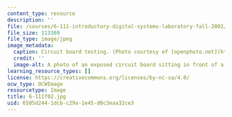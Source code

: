 ```yaml
---
content_type: resource
description: ''
file: /courses/6-111-introductory-digital-systems-laboratory-fall-2002/6505d2441dcbc29a1e45d0c3eaa32ce3_6-111f02.jpg
file_size: 113369
file_type: image/jpeg
image_metadata:
  caption: Circuit board testing. (Photo courtesy of [openphoto.net](http://www.openphoto.net/).)
  credit: ''
  image-alt: A photo of an exposed circuit board sitting in front of a monitor.
learning_resource_types: []
license: https://creativecommons.org/licenses/by-nc-sa/4.0/
ocw_type: OCWImage
resourcetype: Image
title: 6-111f02.jpg
uid: 6505d244-1dcb-c29a-1e45-d0c3eaa32ce3
---
```

